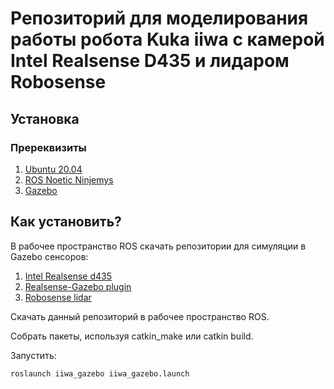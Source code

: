 # Репозиторий для моделирования работы робота Kuka iiwa с камерой Intel Realsense D435 и лидаром Robosense

## Установка

### Пререквизиты
1. [Ubuntu 20.04](https://releases.ubuntu.com/focal/)
2. [ROS Noetic Ninjemys](http://wiki.ros.org/noetic)
3. [Gazebo](https://gazebosim.org/home)

## Как установить?

В рабочее пространство ROS скачать репозитории для симуляции в Gazebo сенсоров:
1. [Intel Realsense d435](https://github.com/issaiass/realsense2_description)
2. [Realsense-Gazebo plugin](https://github.com/pal-robotics/realsense_gazebo_plugin)
3. [Robosense lidar](https://github.com/tomlogan501/robosense_simulator)

Скачать данный репозиторий в рабочее пространство ROS.

Собрать пакеты, используя catkin_make или catkin build.

Запустить:

```bash
roslaunch iiwa_gazebo iiwa_gazebo.launch 
```
